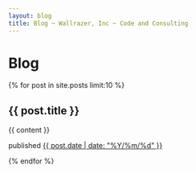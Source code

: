 ```yaml
---
layout: blog
title: Blog ~ Wallrazer, Inc ~ Code and Consulting
---
```


# Blog

{% for post in site.posts limit:10 %}
## {{ post.title }}
<div class="content">
	{{ content }}
	<p class='meta'>published <a href="{{ post.url }}">{{ post.date | date: "%Y/%m/%d" }}</a></p>
</div>
{% endfor %}